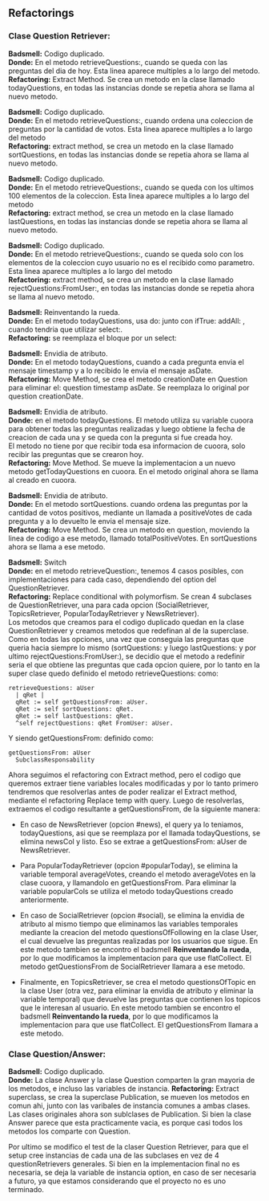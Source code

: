 ## Refactorings

### Clase Question Retriever:

  **Badsmell:** Codigo duplicado.  
  **Donde:**  En el metodo retrieveQuestions:, cuando se queda con las   preguntas del dia de hoy. Esta linea aparece multiples a lo largo del metodo.  
  **Refactoring:** Extract Method. Se crea un metodo en la clase llamado todayQuestions, en todas las instancias donde se repetia ahora se llama al nuevo metodo.

  **Badsmell:** Codigo duplicado.  
  **Donde:**  En el metodo retrieveQuestions:, cuando ordena una coleccion de   preguntas por la cantidad de votos. Esta linea aparece multiples a  lo largo del metodo  
  **Refactoring:** extract method, se crea un metodo en la clase llamado    sortQuestions, en todas las instancias donde se repetia ahora se llama  al nuevo metodo.

  **Badsmell:** Codigo duplicado.  
  **Donde:** En el metodo retrieveQuestions:, cuando se queda con los ultimos 100 elementos de la coleccion. Esta linea aparece multiples a lo largo del metodo  
  **Refactoring:** extract method, se crea un metodo en la clase llamado lastQuestions, en todas las instancias donde se repetia ahora se llama al nuevo metodo.

  **Badsmell:** Codigo duplicado.  
  **Donde:** En el metodo retrieveQuestions:, cuando se queda solo con los elementos de la coleccion cuyo usuario no es el recibido como parametro. Esta linea aparece multiples a lo largo del metodo  
  **Refactoring:** extract method, se crea un metodo en la clase llamado rejectQuestions:FromUser:, en todas las instancias donde se repetia ahora se llama al nuevo metodo.

  **Badsmell:** Reinventando la rueda.  
  **Donde:** En el metodo todayQuestions, usa do: junto con ifTrue: addAll: , cuando tendria que utilizar select:.  
  **Refactoring:** se reemplaza el bloque por un select:  

  **Badsmell:** Envidia de atributo.  
  **Donde:** En el metodo todayQuestions, cuando a cada pregunta envia el mensaje timestamp y a lo recibido le envia el mensaje asDate.  
  **Refactoring:** Move Method, se crea el metodo creationDate en Question para eliminar el: question timestamp asDate. Se reemplaza lo original por question creationDate.  

  **Badsmell:** Envidia de atributo.  
  **Donde:** en el metodo todayQuestions. El metodo utiliza su variable cuoora para obtener todas las preguntas realizadas y luego obtiene la fecha de creacion de cada una y se queda con la pregunta si fue creada hoy.  
  El metodo no tiene por que recibir toda esa informacion de cuoora, solo recibir las preguntas que se crearon hoy.  
  **Refactoring:** Move Method. Se mueve la implementacion a un nuevo metodo getTodayQuestions en cuoora. En el metodo original ahora se llama al creado en cuoora.

  **Badsmell:** Envidia de atributo.  
  **Donde:** En el metodo sortQuestions. cuando ordena las preguntas por la cantidad de votos positivos, mediante un llamada a positiveVotes de cada pregunta y a lo devuelto le envia el mensaje size.  
  **Refactoring:** Move Method. Se crea un metodo en question, moviendo la linea de codigo a ese metodo, llamado totalPositiveVotes. En sortQuestions ahora se llama a ese metodo.  

  **Badsmell:** Switch  
  **Donde:** en el metodo retrieveQuestion:, tenemos 4 casos posibles, con implementaciones para cada caso, dependiendo del option del QuestionRetriever.  
  **Refactoring:** Replace conditional with polymorfism. Se crean 4 subclases de QuestionRetriever, una para cada opcion (SocialRetriever, TopicsRetriever, PopularTodayRetriever y NewsRetriever).  
  Los metodos que creamos para el codigo duplicado quedan en la clase QuestionRetriever y creamos metodos que redefinan al de la superclase.  
  Como en todas las opciones, una vez que conseguia las preguntas que queria hacia siempre lo mismo (sortQuestions: y luego lastQuestions: y por ultimo rejectQuestions:FromUser:), se decidio que el metodo a redefinir seria el que obtiene las preguntas que cada opcion quiere, por lo tanto en la super clase quedo definido el metodo retrieveQuestions: como:  
```smalltalk
retrieveQuestions: aUser  
  | qRet |  
  qRet := self getQuestionsFrom: aUser.  
  qRet := self sortQuestions: qRet.  
  qRet := self lastQuestions: qRet.  
  ^self rejectQuestions: qRet FromUser: aUser.  
```
  Y siendo getQuestionsFrom: definido como:
```smalltalk
getQuestionsFrom: aUser
  SubclassResponsability
```
  Ahora seguimos el refactoring con Extract method, pero el codigo que queremos extraer tiene variables locales modificadas y por lo tanto primero tendremos que resolverlas antes de poder realizar el Extract method, mediante el refactoring Replace temp with query. Luego de resolverlas, extraemos el codigo resultante a getQuestionsFrom, de la siguiente manera:  

  - En caso de NewsRetriever (opcion #news), el query ya lo teniamos, todayQuestions, asi que se reemplaza por el llamada todayQuestions, se elimina newsCol y listo. Eso se extrae a getQuestionsFrom: aUser de NewsRetriever.  

  - Para PopularTodayRetriever (opcion #popularToday), se elimina la variable temporal averageVotes, creando el metodo averageVotes en la clase cuoora, y llamandolo en getQuestionsFrom. Para eliminar la variable popularCols se utiliza el metodo todayQuestions creado anteriormente.

  - En caso de SocialRetriever (opcion #social), se elimina la envidia de atributo al mismo tiempo que eliminamos las variables temporales mediante la creacion del metodo questionsOfFollowing en la clase User, el cual devuelve las preguntas realizadas por los usuarios que sigue. En este metodo tambien se encontro el badsmell **Reinventando la rueda**, por lo que modificamos la implementacion para que use flatCollect. El metodo getQuestionsFrom de SocialRetriever llamara a ese metodo.

  - Finalmente, en TopicsRetriever, se crea el metodo questionsOfTopic en la clase User (otra vez, para eliminar la envidia de atributo y eliminar la variable temporal) que devuelve las preguntas que contienen los topicos que le interesan al usuario. En este metodo tambien se encontro el badsmell **Reinventando la rueda**, por lo que modificamos la implementacion para que use flatCollect. El getQuestionsFrom llamara a este metodo.


### Clase Question/Answer:  

**Badsmell:** Codigo duplicado.  
**Donde:** La clase Answer y la clase Question comparten la gran mayoria de los metodos, e incluso las variables de instancia.
**Refactoring:** Extract superclass, se crea la superclase Publication, se mueven los metodos en comun ahi, junto con las varibales de instancia comunes a ambas clases. Las clases originales ahora son sublclases de Publication. Si bien la clase Answer parece que esta practicamente vacia, es porque casi todos los metodos los comparte con Question.



Por ultimo se modifico el test de la claser Question Retriever, para que el setup cree instancias de cada una de las subclases en vez de 4 questionRetrievers generales. Si bien en la implementacion final no es necesaria, se deja la variable de instancia option, en caso de ser necesaria a futuro, ya que estamos considerando que el proyecto no es uno terminado.
